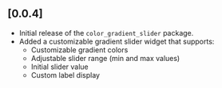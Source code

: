 ## [0.0.4] 
- Initial release of the `color_gradient_slider` package.
- Added a customizable gradient slider widget that supports:
    - Customizable gradient colors
    - Adjustable slider range (min and max values)
    - Initial slider value
    - Custom label display



